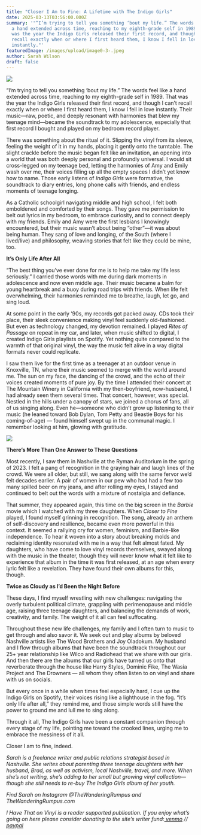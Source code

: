 ```yaml
---
title: "Closer I Am to Fine: A Lifetime with The Indigo Girls"
date: 2025-03-13T03:56:00.000Z
summary: '"“I’m trying to tell you something ‘bout my life.” The words feel like
  a hand extended across time, reaching to my eighth-grade self in 1989. That
  was the year the Indigo Girls released their first record, and though I can’t
  recall exactly when or where I first heard them, I know I fell in love
  instantly."'
featuredImage: /images/upload/image0-3-.jpeg
author: Sarah Wilson
draft: false
---
```

![](/images/upload/image0-3-.jpeg)

“I’m trying to tell you something ‘bout my life.” The words feel like a hand extended across time, reaching to my eighth-grade self in 1989. That was the year the Indigo Girls released their first record, and though I can’t recall exactly when or where I first heard them, I know I fell in love instantly. Their music—raw, poetic, and deeply resonant with harmonies that blew my teenage mind—became the soundtrack to my adolescence, especially that first record I bought and played on my bedroom record player.

There was something about the ritual of it. Slipping the vinyl from its sleeve, feeling the weight of it in my hands, placing it gently onto the turntable. The slight crackle before the music began felt like an invitation, an opening into a world that was both deeply personal and profoundly universal. I would sit cross-legged on my teenage bed, letting the harmonies of Amy and Emily wash over me, their voices filling up all the empty spaces I didn’t yet know how to name. Those early listens of *Indigo Girls* were formative, the soundtrack to diary entries, long phone calls with friends, and endless moments of teenage longing.

As a Catholic schoolgirl navigating middle and high school, I felt both emboldened and comforted by their songs. They gave me permission to belt out lyrics in my bedroom, to embrace curiosity, and to connect deeply with my friends. Emily and Amy were the first lesbians I knowingly encountered, but their music wasn’t about being “other”—it was about being human. They sang of love and longing, of the South (where I lived/live) and philosophy, weaving stories that felt like they could be mine, too.

**It’s Only Life After All**

“The best thing you’ve ever done for me is to help me take my life less seriously.” I carried those words with me during dark moments in adolescence and now even middle age. Their music became a balm for young heartbreak and a buoy during road trips with friends. When life felt overwhelming, their harmonies reminded me to breathe, laugh, let go, and sing loud.

At some point in the early ’90s, my records got packed away. CDs took their place, their sleek convenience making vinyl feel suddenly old-fashioned. But even as technology changed, my devotion remained. I played *Rites of Passage* on repeat in my car, and later, when music shifted to digital, I created Indigo Girls playlists on Spotify. Yet nothing quite compared to the warmth of that original vinyl, the way the music felt alive in a way digital formats never could replicate.

I saw them live for the first time as a teenager at an outdoor venue in Knoxville, TN, where their music seemed to merge with the world around me. The sun on my face, the dancing of the crowd, and the echo of their voices created moments of pure joy. By the time I attended their concert at The Mountain Winery in California with my then-boyfriend, now-husband, I had already seen them several times. That concert, however, was special. Nestled in the hills under a canopy of stars, we joined a chorus of fans, all of us singing along. Even he—someone who didn’t grow up listening to their music (he leaned toward Bob Dylan, Tom Petty and Beastie Boys for his coming-of-age) — found himself swept up in the communal magic. I remember looking at him, glowing with gratitude.

![](/images/upload/image3-2-.jpeg)

**There’s More Than One Answer to These Questions**

Most recently, I saw them in Nashville at the Ryman Auditorium in the spring of 2023. I felt a pang of recognition in the graying hair and laugh lines of the crowd. We were all older, but still, we sang along with the same fervor we’d felt decades earlier. A pair of women in our pew who had had a few too many spilled beer on my jeans, and after rolling my eyes, I stayed and continued to belt out the words with a mixture of nostalgia and defiance.

That summer, they appeared again, this time on the big screen in the *Barbie* movie which I watched with my three daughters. When *Closer to Fine* played, I found myself grinning in recognition. The song, already an anthem of self-discovery and resilience, became even more powerful in this context. It seemed a rallying cry for women, feminism, and Barbie-like independence. To hear it woven into a story about breaking molds and reclaiming identity resonated with me in a way that felt almost fated. My daughters, who have come to love vinyl records themselves, swayed along with the music in the theater, though they will never know what it felt like to experience that album in the time it was first released, at an age when every lyric felt like a revelation. They have found their own albums for this, though.

**Twice as Cloudy as I’d Been the Night Before**

These days, I find myself wrestling with new challenges: navigating the overly turbulent political climate, grappling with perimenopause and middle age, raising three teenage daughters, and balancing the demands of work, creativity, and family. The weight of it all can feel suffocating.

Throughout these new life challenges, my family and I often turn to music to get through and also savor it. We seek out and play albums by beloved Nashville artists like The Wood Brothers and Joy Oladokum. My husband and I flow through albums that have been the soundtrack throughout our 25+ year relationship like Wilco and Radiohead that we share with our girls. And then there are the albums that our girls have turned us onto that reverberate through the house like Harry Styles, Dominic Fike, The Wasia Project and The Drowners — all whom they often listen to on vinyl and share with us on socials.

But every once in a while when times feel especially hard, I cue up the Indigo Girls on Spotify, their voices rising like a lighthouse in the fog. “It’s only life after all,” they remind me, and those simple words still have the power to ground me and lull me to sing along.

Through it all, The Indigo Girls have been a constant companion through every stage of my life, pointing me toward the crooked lines, urging me to embrace the messiness of it all.

Closer I am to fine, indeed.

*Sarah is a freelance writer and public relations strategist based in Nashville. She writes about parenting three teenage daughters with her husband, Brad, as well as activism, local Nashville, travel, and more. When she’s not writing, she’s adding to her small but growing vinyl collection—though she still needs to re-buy The Indigo Girls album of her youth.* 

*Find Sarah on Instagram @TheWanderingRumpus and TheWanderingRumpus.com*

*I Have That on Vinyl is a reader supported publication. If you enjoy what’s going on here please consider donating to the site’s writer fund:[ venmo](https://account.venmo.com/u/Michele-Catalano2659) //[ paypal](https://www.paypal.com/paypalme/goingitaloneny?country.x=US&locale.x=en_US)*
